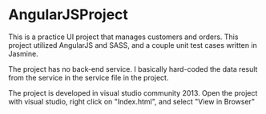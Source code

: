 # AngularJSProject

This is a practice UI project that manages customers and orders. This project utilized AngularJS and SASS, and a couple unit test cases written in Jasmine.

The project has no back-end service. I basically hard-coded the data result from the service in the service file in the project. 

The project is developed in visual studio community 2013. Open the project with visual studio, right click on "Index.html", and select "View in Browser"